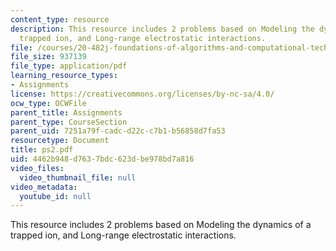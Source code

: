```yaml
---
content_type: resource
description: This resource includes 2 problems based on Modeling the dynamics of a
  trapped ion, and Long-range electrostatic interactions.
file: /courses/20-482j-foundations-of-algorithms-and-computational-techniques-in-systems-biology-spring-2006/4462b948d7637bdc623dbe978bd7a816_ps2.pdf
file_size: 937139
file_type: application/pdf
learning_resource_types:
- Assignments
license: https://creativecommons.org/licenses/by-nc-sa/4.0/
ocw_type: OCWFile
parent_title: Assignments
parent_type: CourseSection
parent_uid: 7251a79f-cadc-d22c-c7b1-b56858d7fa53
resourcetype: Document
title: ps2.pdf
uid: 4462b948-d763-7bdc-623d-be978bd7a816
video_files:
  video_thumbnail_file: null
video_metadata:
  youtube_id: null
---
```

This resource includes 2 problems based on Modeling the dynamics of a trapped ion, and Long-range electrostatic interactions.
